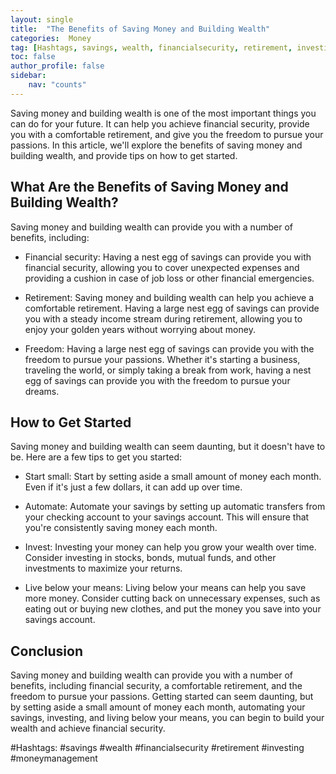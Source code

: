 ```yaml
---
layout: single
title:  "The Benefits of Saving Money and Building Wealth"
categories:  Money
tag: [Hashtags, savings, wealth, financialsecurity, retirement, investing, moneymanagement, ]
toc: false
author_profile: false
sidebar:
    nav: "counts"
---
```

    
Saving money and building wealth is one of the most important things you can do for your future. It can help you achieve financial security, provide you with a comfortable retirement, and give you the freedom to pursue your passions. In this article, we'll explore the benefits of saving money and building wealth, and provide tips on how to get started.

## What Are the Benefits of Saving Money and Building Wealth?

Saving money and building wealth can provide you with a number of benefits, including:

- Financial security: Having a nest egg of savings can provide you with financial security, allowing you to cover unexpected expenses and providing a cushion in case of job loss or other financial emergencies.

- Retirement: Saving money and building wealth can help you achieve a comfortable retirement. Having a large nest egg of savings can provide you with a steady income stream during retirement, allowing you to enjoy your golden years without worrying about money.

- Freedom: Having a large nest egg of savings can provide you with the freedom to pursue your passions. Whether it's starting a business, traveling the world, or simply taking a break from work, having a nest egg of savings can provide you with the freedom to pursue your dreams.

## How to Get Started

Saving money and building wealth can seem daunting, but it doesn't have to be. Here are a few tips to get you started:

- Start small: Start by setting aside a small amount of money each month. Even if it's just a few dollars, it can add up over time.

- Automate: Automate your savings by setting up automatic transfers from your checking account to your savings account. This will ensure that you're consistently saving money each month.

- Invest: Investing your money can help you grow your wealth over time. Consider investing in stocks, bonds, mutual funds, and other investments to maximize your returns.

- Live below your means: Living below your means can help you save more money. Consider cutting back on unnecessary expenses, such as eating out or buying new clothes, and put the money you save into your savings account.

## Conclusion

Saving money and building wealth can provide you with a number of benefits, including financial security, a comfortable retirement, and the freedom to pursue your passions. Getting started can seem daunting, but by setting aside a small amount of money each month, automating your savings, investing, and living below your means, you can begin to build your wealth and achieve financial security. 

#Hashtags: #savings #wealth #financialsecurity #retirement #investing #moneymanagement